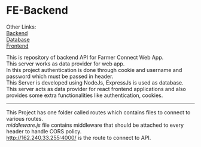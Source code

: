 # FE-Backend

Other Links:<br>
<a href="https://github.com/ruti-sawant/FE-Backend">Backend</a><br>
<a href="https://github.com/ruti-sawant/FE-Database">Database</a><br>
<a href="https://github.com/Harshal-9/FreshExpress-Dashboard">Frontend</a><br>




This is repository of backend API for Farmer Connect Web App.<br>
This server works as data provider for web app.<br>
In this project authentication is done through cookie and username and password which must be passed in header.<br>
This Server is developed using NodeJs, ExpressJs is used as database.<br>
This server acts as data provider for react frontend applications and also provides some extra functionalities like authentication, cookies. <br>

<hr>

This Project has one folder called routes which contains files to connect to various routes.<br>
<i>middleware.js</i> file contains middleware that should be attached to every header to handle CORS policy.<br>
<a href="http://162.240.33.255:4000/"> http://162.240.33.255:4000/</a> is the route to connect to API.
